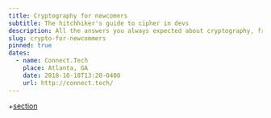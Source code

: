 ```yaml
---
title: Cryptography for newcomers
subtitle: The hitchhiker's guide to cipher in devs
description: All the answers you always expected about cryptography, from scratch, for everyone
slug: crypto-for-newcommers
pinned: true
dates:
  - name: Connect.Tech
    place: Atlanta, GA
    date: 2018-10-18T13:20-0400
    url: http://connect.tech/
---
```


+[section](sections/en/01-responsibility.md)
